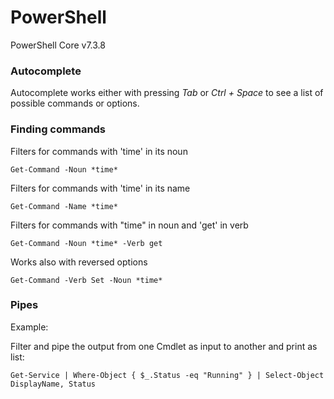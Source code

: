 <h1>PowerShell</h1>
PowerShell Core v7.3.8

<h3>Autocomplete</h3>
Autocomplete works either with pressing <i>Tab</i> or <i>Ctrl + Space</i> to see a list of possible commands or options.

<h3>Finding commands</h3>

Filters for commands with 'time' in its noun
~~~
Get-Command -Noun *time*
~~~

Filters for commands with 'time' in its name
~~~
Get-Command -Name *time*
~~~

Filters for commands with "time" in noun and 'get' in verb
~~~
Get-Command -Noun *time* -Verb get
~~~

Works also with reversed options
~~~
Get-Command -Verb Set -Noun *time*
~~~

<h3>Pipes</h3>
Example:<br>

Filter and pipe the output from one Cmdlet as input to another and print as list:
~~~
Get-Service | Where-Object { $_.Status -eq "Running" } | Select-Object DisplayName, Status
~~~

